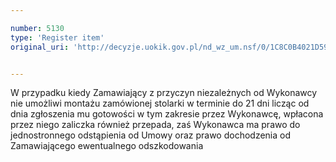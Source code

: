 ```yaml
---

number: 5130
type: 'Register item'
original_uri: 'http://decyzje.uokik.gov.pl/nd_wz_um.nsf/0/1C8C0B4021D593DCC1257BBE0034933E?OpenDocument'


---
```


W przypadku kiedy Zamawiający z przyczyn niezależnych od Wykonawcy nie umożliwi montażu zamówionej stolarki w terminie do 21 dni licząc od dnia zgłoszenia mu gotowości w tym zakresie przez Wykonawcę, wpłacona przez niego zaliczka również przepada, zaś Wykonawca ma prawo do jednostronnego odstąpienia od Umowy oraz prawo dochodzenia od Zamawiającego ewentualnego odszkodowania
